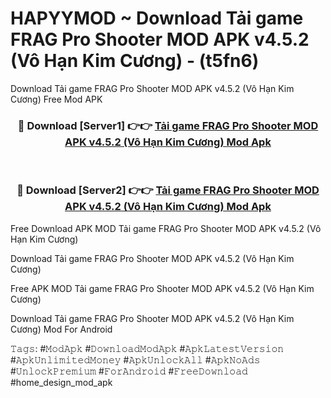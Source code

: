 # HAPYYMOD ~ Download Tải game FRAG Pro Shooter MOD APK v4.5.2 (Vô Hạn Kim Cương) - (t5fn6)
Download Tải game FRAG Pro Shooter MOD APK v4.5.2 (Vô Hạn Kim Cương) Free Mod APK

<div align="center">
<h3>🔴 Download [Server1] 👉👉 <a href="https://apk-comot.site?title=Tải_game_FRAG_Pro_Shooter_MOD_APK_v4.5.2_(Vô_Hạn_Kim_Cương)">Tải game FRAG Pro Shooter MOD APK v4.5.2 (Vô Hạn Kim Cương) Mod Apk</a></h3><br>

<h3>🔴 Download [Server2] 👉👉 <a href="https://apk-comot.site?title=Tải_game_FRAG_Pro_Shooter_MOD_APK_v4.5.2_(Vô_Hạn_Kim_Cương)">Tải game FRAG Pro Shooter MOD APK v4.5.2 (Vô Hạn Kim Cương) Mod Apk</a></h3>
</div>


Free Download APK MOD Tải game FRAG Pro Shooter MOD APK v4.5.2 (Vô Hạn Kim Cương)

Download Tải game FRAG Pro Shooter MOD APK v4.5.2 (Vô Hạn Kim Cương) 

Free APK MOD Tải game FRAG Pro Shooter MOD APK v4.5.2 (Vô Hạn Kim Cương) 

Download Tải game FRAG Pro Shooter MOD APK v4.5.2 (Vô Hạn Kim Cương) Mod For Android

𝚃𝚊𝚐𝚜: #𝙼𝚘𝚍𝙰𝚙𝚔 #𝙳𝚘𝚠𝚗𝚕𝚘𝚊𝚍𝙼𝚘𝚍𝙰𝚙𝚔 #𝙰𝚙𝚔𝙻𝚊𝚝𝚎𝚜𝚝𝚅𝚎𝚛𝚜𝚒𝚘𝚗 #𝙰𝚙𝚔𝚄𝚗𝚕𝚒𝚖𝚒𝚝𝚎𝚍𝙼𝚘𝚗𝚎𝚢 #𝙰𝚙𝚔𝚄𝚗𝚕𝚘𝚌𝚔𝙰𝚕𝚕 #𝙰𝚙𝚔𝙽𝚘𝙰𝚍𝚜 #𝚄𝚗𝚕𝚘𝚌𝚔𝙿𝚛𝚎𝚖𝚒𝚞𝚖 #𝙵𝚘𝚛𝙰𝚗𝚍𝚛𝚘𝚒𝚍 #𝙵𝚛𝚎𝚎𝙳𝚘𝚠𝚗𝚕𝚘𝚊𝚍 #home_design_mod_apk
